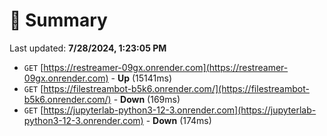 # 📖 Summary
Last updated: **7/28/2024, 1:23:05 PM**

- `GET` [https://restreamer-09gx.onrender.com](https://restreamer-09gx.onrender.com) - **Up** (15141ms)
- `GET` [https://filestreambot-b5k6.onrender.com/](https://filestreambot-b5k6.onrender.com/) - **Down** (169ms)
- `GET` [https://jupyterlab-python3-12-3.onrender.com](https://jupyterlab-python3-12-3.onrender.com) - **Down** (174ms)
